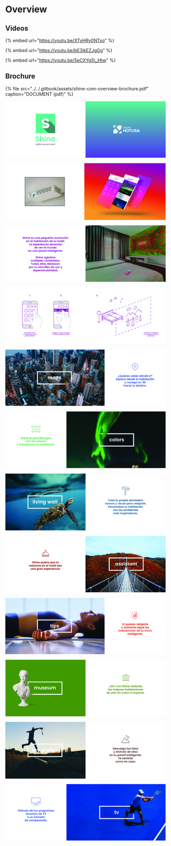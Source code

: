 # Overview

## Videos

{% embed url="https://youtu.be/XTyHRy0NTxo" %}

{% embed url="https://youtu.be/bE3ikEZJgGg" %}



{% embed url="https://youtu.be/5eCXYg5\_Htw" %}

## Brochure

{% file src="../../.gitbook/assets/shine-com-overview-brochure.pdf" caption="DOCUMENT \(pdf\)" %}

![](../../.gitbook/assets/shine-com-folleto-1-.jpg)

![](../../.gitbook/assets/shine-com-folleto-2-.jpg)

![](../../.gitbook/assets/shine-com-folleto-3-.jpg)

![](../../.gitbook/assets/shine-com-folleto-4-.jpg)

![](../../.gitbook/assets/shine-com-folleto-5-.jpg)

![](../../.gitbook/assets/shine-com-folleto-6-.jpg)

![](../../.gitbook/assets/shine-com-folleto-7-.jpg)

![](../../.gitbook/assets/shine-com-folleto-8-.jpg)

![](../../.gitbook/assets/shine-com-folleto-9-.jpg)

![](../../.gitbook/assets/shine-com-folleto-10-.jpg)

![](../../.gitbook/assets/shine-com-folleto-11-.jpg)

![](../../.gitbook/assets/shine-com-folleto-12-.jpg)

